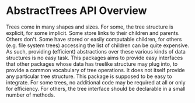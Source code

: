 # AbstractTrees API Overview

Trees come in many shapes and sizes. For some, the tree structure is explicit,
for some implicit. Some store links to their children and parents. Others don't.
Some have stored or easily computable children, for others (e.g. file system
trees) accessing the list of children can be quite expensive. As such, providing
(efficient) abstractions over these various kinds of data structures is no easy
task. This packages aims to provide easy interfaces that other packages whose
data has treelike structure may plug into, to provide a common vocabulary of
tree operations. It does not itself provide any particular tree structure.
This package is supposed to be easy to integrate. For some trees, no additional
code may be required at all or only for efficiency. For others, the tree
interface should be declarable in a small number of methods.

